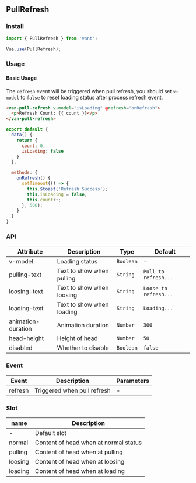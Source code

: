 ## PullRefresh

### Install
``` javascript
import { PullRefresh } from 'vant';

Vue.use(PullRefresh);
```

### Usage

#### Basic Usage
The `refresh` event will be triggered when pull refresh, you should set `v-model` to `false` to reset loading status after process refresh event.

```html
<van-pull-refresh v-model="isLoading" @refresh="onRefresh">
  <p>Refresh Count: {{ count }}</p>
</van-pull-refresh>
```

```javascript
export default {
  data() {
    return {
      count: 0,
      isLoading: false
    }
  },

  methods: {
    onRefresh() {
      setTimeout(() => {
        this.$toast('Refresh Success');
        this.isLoading = false;
        this.count++;
      }, 500);
    }
  }
}
```

### API

| Attribute | Description | Type | Default |
|-----------|-----------|-----------|-------------|
| v-model | Loading status | `Boolean` | - |
| pulling-text | Text to show when pulling | `String` | `Pull to refresh...` |
| loosing-text | Text to show when loosing | `String` | `Loose to refresh...` |
| loading-text | Text to show when loading | `String` | `Loading...` |
| animation-duration | Animation duration | `Number` | `300` |
| head-height | Height of head | `Number` | `50` |
| disabled | Whether to disable | `Boolean` | `false` |


### Event

| Event | Description | Parameters |
|-----------|-----------|-----------|
| refresh | Triggered when pull refresh | - |


### Slot

| name | Description |
|-----------|-----------|
| - | Default slot |
| normal | Content of head when at normal status |
| pulling | Content of head when at pulling |
| loosing | Content of head when at loosing |
| loading | Content of head when at loading |
